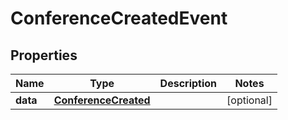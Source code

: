 

# ConferenceCreatedEvent


## Properties

Name | Type | Description | Notes
------------ | ------------- | ------------- | -------------
**data** | [**ConferenceCreated**](ConferenceCreated.md) |  |  [optional]



